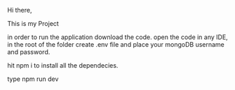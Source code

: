 Hi there,

This is my Project

in order to run the application download the code.
open the code in any IDE, in the root of the folder create .env file and place your mongoDB username and password.

hit npm i to install all the dependecies.

type npm run dev

